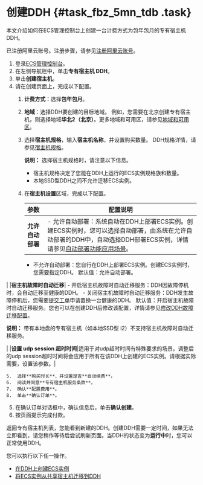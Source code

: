 # 创建DDH {#task_fbz_5mn_tdb .task}

本文介绍如何在ECS管理控制台上创建一台计费方式为包年包月的专有宿主机DDH。

已注册阿里云账号。注册步骤，请参见[注册阿里云账号](https://help.aliyun.com/document_detail/37195.html)。

1.  登录[ECS管理控制台](https://ecs.console.aliyun.com/#/ddh/region/cn-beijing)。
2.  在左侧导航栏中，单击**专有宿主机 DDH**。
3.  单击**创建宿主机**。
4.  请在创建页面上，完成以下配置。 
    1.  **计费方式**：选择**包年包月**。
    2.  **地域**：选择DDH要创建的目标地域。 例如，您需要在北京创建专有宿主机，则选择地域**华北2（北京）**。更多地域和可用区，请参见[地域和可用区](../../../../cn.zh-CN/通用参考/地域和可用区.md#)。
    3.  选择**宿主机规格**，输入**宿主机名称**，并设置购买数量。 DDH规格详情，请参见[宿主机规格](../../../../cn.zh-CN/产品简介/宿主机规格.md#)。

        **说明：** 选择宿主机规格时，请注意以下信息。

        -   宿主机规格决定了您能在DDH上运行的ECS实例规格族和数量。
        -   本地SSD型DDH之间不允许迁移ECS实例。
    4.  在**宿主机设置**区域，完成以下配置。 

        |参数|配置说明|
        |:-|----|
        |**允许自动部署**|         -   允许自动部署：系统自动在DDH上部署ECS实例。创建ECS实例时，您可以选择自动部署，由系统在允许自动部署的DDH中，自动选择DDH部署ECS实例，详情请参见[自动部署功能应用场景](../../../../cn.zh-CN/产品简介/功能特性.md#table_jjp_1cr_3ay)。
        -   不允许自动部署：您自行在DDH上部署ECS实例。创建ECS实例时，您需要指定DDH。
 默认值：允许自动部署。

 |
        |**宿主机故障时自动迁移**|         -   开启宿主机故障时自动迁移服务：DDH因故障停机时，会自动迁移至健康的DDH。
        -   关闭宿主机故障时自动迁移服务：DDH发生故障停机后，您需要[提交工单](https://selfservice.console.aliyun.com/#/ticket/createIndex)申请置换一台健康的DDH。
 默认值：开启宿主机故障时自动迁移服务。您也可以在创建DDH后修改该配置，详情请参见[修改DDH故障迁移配置](../../../../cn.zh-CN/用户指南/修改DDH故障迁移配置.md#)。

**说明：** 带有本地盘的专有宿主机（如本地SSD型 i2）不支持宿主机故障时自动迁移服务。

 |
        |**设置 udp session 超时时间**|适用于对udp超时时间有特殊要求的场景。调整后的udp session超时时间将会应用于所有在该DDH上创建的ECS实例。请根据实际需要，设置该参数。|

    5.  选择**购买时长**，并设置是否**自动续费**。
    6.  阅读并同意**专有宿主机服务条款**。
    7.  确认**配置费用**。
    8.  单击**确认订单**。
5.  在确认订单对话框中，确认信息后，单击**确认创建**。
6.  按页面提示完成付款。

返回专有宿主机列表，您能看到新建的DDH。创建DDH需要一定时间，如果无法立即看到，请您稍作等待后尝试刷新页面。当DDH的状态变为**运行中**时，您可以正常使用DDH。

您可以执行以下任一操作。

-   [在DDH上创建ECS实例](cn.zh-CN/快速入门/在DDH上创建ECS实例.md#)
-   [将ECS实例从共享宿主机迁移到DDH](../../../../cn.zh-CN/用户指南/将ECS实例从共享宿主机迁移到DDH.md#)

